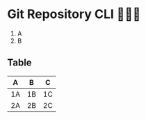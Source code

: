 # Git Repository CLI 🧪🧪🧪

1. A
2. B

## Table

| A | B | C |
|:-:|:-:|:-:|
| 1A | 1B | 1C |
| 2A | 2B | 2C |
